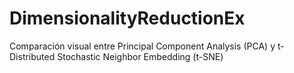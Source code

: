 # DimensionalityReductionEx
Comparación visual entre Principal Component Analysis (PCA) y t-Distributed Stochastic Neighbor Embedding (t-SNE)
